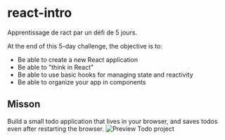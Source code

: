 # react-intro
Apprentissage de ract par un défi de 5 jours.

At the end of this 5-day challenge, the objective is to:

- Be able to create a new React application
- Be able to "think in React"
- Be able to use basic hooks for managing state and reactivity
- Be able to organize your app in components

## Misson
Build a small todo application that lives in your browser, and saves todos even after restarting the browser.
![Preview Todo project](images/todos.png)
